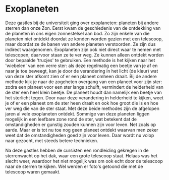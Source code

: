 # Exoplaneten
Deze gastles bij de universiteit ging over exoplaneten: planeten bij andere sterren dan onze Zon. Eerst kwam de geschiedenis van de ontdekking van de planeten in ons eigen zonnestelsel aan bod. Zo zijn enkele van die planeten niet ontdekt doordat ze konden worden gezien met een telescoop, maar doordat ze de banen van andere planeten verstoorden. Ze zijn dus indirect waargenomen. Exoplaneten zijn ook niet direct waar te nemen met telescopen; daarvoor staan ze te ver weg. Ze kunnen alleen ontdekt worden door bepaalde 'trucjes' te gebruiken. Een methode is het kijken naar het 'wiebelen' van een verre ster: als deze regelmatig een beetje van je af en naar je toe beweegt, kan je door de verandering in het licht (de kleur) wat van deze ster afkomt zien of er een planeet omheen draait. Bij de andere methode kijk je naar de zogeheten overgang van een planeet voor zijn ster: zodra een planeet voor een ster langs schuift, vermindert de helderheid van de ster een heel klein beetje. De planeet houdt dan namelijk een beetje van het sterlicht tegen. Door naar deze verandering in helderheid te kijken, weet je of er een planeet om de ster heen draait en ook hoe groot die is en hoe ver weg die van de ster staat. Met deze beide methodes zijn de afgelopen jaren al vele exoplaneten ontdekt. Sommige van deze planeten liggen mogelijk in een leefbare zone rond de ster, wat betekent dat de omstandigheden er gunstig zouden kunnen zijn voor leven. Net zoals op aarde. Maar er is tot nu toe nog geen planeet ontdekt waarvan men zeker weet dat de omstandigheden goed zijn voor leven. Daar wordt nu volop naar gezocht, met steeds betere technieken.

Na deze gastles hebben de cursisten een rondleiding gekregen in de sterrenwacht op het dak, waar een grote telescoop staat. Helaas was het slecht weer, waardoor het niet mogelijk was om ook echt door de telescoop naar de sterren te kijken. Wel werden er foto's getoond die met de telescoop waren gemaakt.
